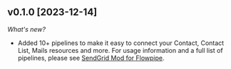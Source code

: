 ## v0.1.0 [2023-12-14]

_What's new?_

- Added 10+ pipelines to make it easy to connect your Contact, Contact List, Mails resources and more. For usage information and a full list of pipelines, please see [SendGrid Mod for Flowpipe](https://hub.flowpipe.io/mods/turbot/sendgrid).
